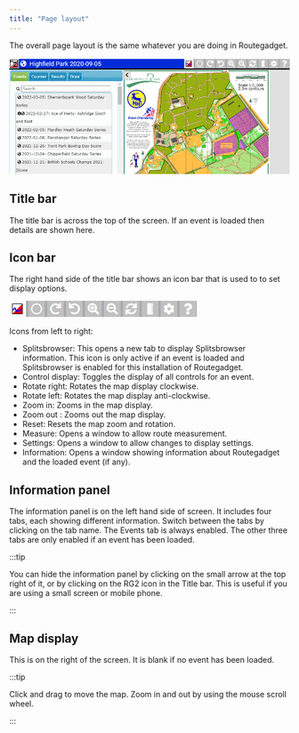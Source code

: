 ```yaml
---
title: "Page layout"
---
```


The overall page layout is the same whatever you are doing in Routegadget.

![Page layout](../img/front-page.png)

## Title bar

The title bar is across the top of the screen. If an event is loaded then details are shown here.

## Icon bar

The right hand side of the title bar shows an icon bar that is used to to set display options.

![Icon bar](../img/icon-bar.png)

Icons from left to right:

- Splitsbrowser: This opens a new tab to display Splitsbrowser information. This icon is only active if an event is loaded and Splitsbrowser is enabled for this installation of Routegadget.
- Control display: Toggles the display of all controls for an event.
- Rotate right: Rotates the map display clockwise.
- Rotate left: Rotates the map display anti-clockwise.
- Zoom in: Zooms in the map display.
- Zoom out : Zooms out the map display.
- Reset: Resets the map zoom and rotation.
- Measure: Opens a window to allow route measurement.
- Settings: Opens a window to allow changes to display settings.
- Information: Opens a window showing information about Routegadget and the loaded event (if any).

## Information panel

The information panel is on the left hand side of screen. It includes four tabs, each showing different information. Switch between the tabs by clicking on the tab name. The Events tab is always enabled. The other three tabs are only enabled if an event has been loaded.

:::tip

You can hide the information panel by clicking on the small arrow at the top right of it, or by clicking on the RG2 icon in the Title bar. This is useful if you are using a small screen or mobile phone.

:::

## Map display

This is on the right of the screen. It is blank if no event has been loaded.

:::tip

Click and drag to move the map. Zoom in and out by using the mouse scroll wheel.

:::
